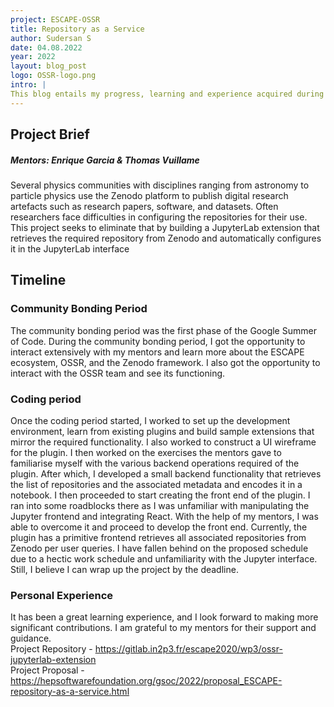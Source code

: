 ```yaml
---
project: ESCAPE-OSSR
title: Repository as a Service
author: Sudersan S
date: 04.08.2022
year: 2022
layout: blog_post
logo: OSSR-logo.png
intro: |
This blog entails my progress, learning and experience acquired during the GSoC period.
---
```


## Project Brief
##### Mentors: Enrique Garcia & Thomas Vuillame

Several physics communities with disciplines ranging from astronomy to particle physics use the Zenodo platform to publish digital research artefacts such as research papers, software, and datasets. Often researchers face difficulties in configuring the repositories for their use. This project seeks to eliminate that by building a JupyterLab extension that retrieves the required repository from Zenodo and automatically configures it in the JupyterLab interface


## Timeline

### Community Bonding Period

The community bonding period was the first phase of the Google Summer of Code. During the community bonding period, I got the opportunity to interact extensively with my mentors and learn more about the ESCAPE ecosystem, OSSR, and the Zenodo framework. I also got the opportunity to interact with the OSSR team and see its functioning. 

### Coding period

Once the coding period started, I worked to set up the development environment, learn from existing plugins and build 
sample extensions that mirror the required functionality. I also worked to construct a UI wireframe for the plugin. I then worked on the exercises the mentors gave to familiarise myself with the various backend operations required of the plugin. After which, I developed a small backend functionality that retrieves the list of repositories and the associated metadata and encodes it in a notebook. I then proceeded to start creating the front end of the plugin. I ran into some roadblocks there as I was unfamiliar with manipulating the Jupyter frontend and integrating React. With the help of my mentors, I was able to overcome it and proceed to develop the front end. Currently, the plugin has a primitive frontend retrieves all associated repositories from Zenodo per user queries. I have fallen behind on the proposed schedule due to a hectic work schedule and unfamiliarity with the Jupyter interface. Still, I believe I can wrap up the project by the deadline.

### Personal Experience

It has been a great learning experience, and I look forward to making more significant contributions. I am grateful to my mentors for their support and guidance. <br />
Project Repository - https://gitlab.in2p3.fr/escape2020/wp3/ossr-jupyterlab-extension <br />
Project Proposal - https://hepsoftwarefoundation.org/gsoc/2022/proposal_ESCAPE-repository-as-a-service.html


